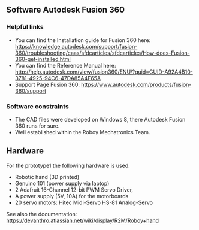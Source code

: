 ## Software Autodesk Fusion 360

### Helpful links
- You can find the Installation guide for Fusion 360 here: https://knowledge.autodesk.com/support/fusion-360/troubleshooting/caas/sfdcarticles/sfdcarticles/How-does-Fusion-360-get-installed.html
- You can find the Reference Manual here: http://help.autodesk.com/view/fusion360/ENU/?guid=GUID-A92A4B10-3781-4925-94C6-47DA85A4F65A
- Support Page Fusion 360: https://www.autodesk.com/products/fusion-360/support

### Software constraints
- The CAD files were developed on Windows 8, there Autodesk Fusion 360 runs for sure.
- Well established within the Roboy Mechatronics Team.

## Hardware
For the prototype1 the following hardware is used:
- Robotic hand (3D printed)
- Genuino 101 (power supply via laptop)
- 2 Adafruit 16-Channel 12-bit PWM Servo Driver, 
- A power supply (5V, 10A) for the motorboards
- 20 servo motors: Hitec Midi-Servo HS-81 Analog-Servo

See also the documentation: https://devanthro.atlassian.net/wiki/display/R2M/Roboy+hand
